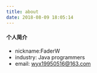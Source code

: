 ```yaml
---
title: about
date: 2018-08-09 18:05:14
---
```


#### 个人简介
- nickname:FaderW
- industry: Java programmers 
- email: wyx19950516@163.com
